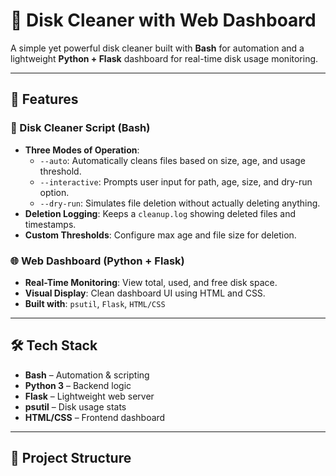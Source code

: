 # 🧹 Disk Cleaner with Web Dashboard

A simple yet powerful disk cleaner built with **Bash** for automation and a lightweight **Python + Flask** dashboard for real-time disk usage monitoring.

---

## 🚀 Features

### 🔧 Disk Cleaner Script (Bash)
- **Three Modes of Operation**:
  - `--auto`: Automatically cleans files based on size, age, and usage threshold.
  - `--interactive`: Prompts user input for path, age, size, and dry-run option.
  - `--dry-run`: Simulates file deletion without actually deleting anything.
- **Deletion Logging**: Keeps a `cleanup.log` showing deleted files and timestamps.
- **Custom Thresholds**: Configure max age and file size for deletion.
  
### 🌐 Web Dashboard (Python + Flask)
- **Real-Time Monitoring**: View total, used, and free disk space.
- **Visual Display**: Clean dashboard UI using HTML and CSS.
- **Built with**: `psutil`, `Flask`, `HTML/CSS`

---

## 🛠️ Tech Stack

- **Bash** – Automation & scripting
- **Python 3** – Backend logic
- **Flask** – Lightweight web server
- **psutil** – Disk usage stats
- **HTML/CSS** – Frontend dashboard

---

## 📁 Project Structure


